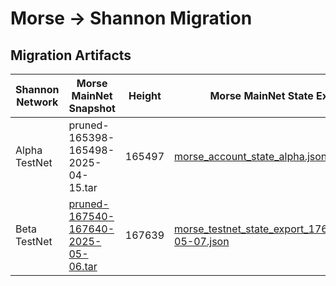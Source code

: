 # Morse -> Shannon Migration

## Migration Artifacts

| Shannon Network | Morse MainNet Snapshot                                                                                                      | Height | Morse MainNet State Export                                                                               | Morse TestNet Snapshot                                                                                                                                        | Height | Morse TestNet State Export                                                               | `MsgImportMorseClaimableAccounts`                                                                            |
|-----------------|-----------------------------------------------------------------------------------------------------------------------------|--------|----------------------------------------------------------------------------------------------------------|---------------------------------------------------------------------------------------------------------------------------------------------------------------|--------|------------------------------------------------------------------------------------------|--------------------------------------------------------------------------------------------------------------| 
| Alpha TestNet   | pruned-165398-165498-2025-04-15.tar                                                                                         | 165497 | [morse_account_state_alpha.json](./morse_account_state_alpha.json)                                       | N/A                                                                                                                                                           | N/A    | N/A                                                                                      | [msg_import_morse_accounts_alpha.json](./msg_import_morse_accounts_alpha.json)                               |
| Beta TestNet    | [pruned-167540-167640-2025-05-06.tar](https://pocket-snapshot.liquify.com/files/pruned/pruned-167540-167640-2025-05-06.tar) | 167639 | [morse_testnet_state_export_176681_2025-05-07.json](./morse_testnet_state_export_176681_2025-05-07.json) | [morse-tesnet-176681-2025-05-07.txz](https://link.storjshare.io/raw/jwndx6se4o6tdwpeqhxm7imiam6a/pocket-network-snapshots/morse-tesnet-176681-2025-05-07.txz) | 176681 | [morse_state_export_167639_2025-05-06.json](./morse_state_export_167639_2025-05-06.json) | [msg_import_morse_accounts_m167639_t176681_beta.json](./msg_import_morse_accounts_m167639_t176681_beta.json) |

